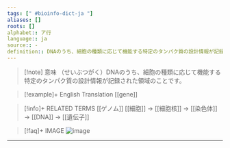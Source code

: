 ```yaml
---
tags: [" #bioinfo-dict-ja "]
aliases: []
roots: []
alphabet:: ア行
language:: ja
source:: -
definition:: DNAのうち、細胞の種類に応じて機能する特定のタンパク質の設計情報が記録された領域のことです。
---
```

>[!note] 意味
>（せいぶつがく）DNAのうち、細胞の種類に応じて機能する特定のタンパク質の設計情報が記録された領域のことです。
>

>[!example]+ English Translation 
[[gene]] 

>[!info]+ RELATED TERMS
> [[ゲノム]]
> [[細胞]] → [[細胞核]] → [[染色体]] → [[DNA]] → [[遺伝子]]

>[!faq]+ IMAGE
> ![image](/Attachments/Dictionary/Bioinfo-dictionary/cell-to-gene.jpg)

---